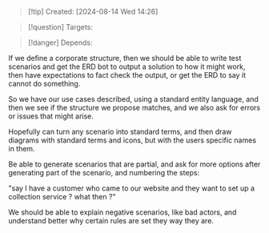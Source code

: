 
>[!tip] Created: [2024-08-14 Wed 14:26]

>[!question] Targets: 

>[!danger] Depends: 

If we define a corporate structure, then we should be able to write test scenarios and get the ERD bot to output a solution to how it might work, then have expectations to fact check the output, or get the ERD to say it cannot do something.

So we have our use cases described, using a standard entity language, and then we see if the structure we propose matches, and we also ask for errors or issues that might arise.

Hopefully can turn any scenario into standard terms, and then draw diagrams with standard terms and icons, but with the users specific names in them.

Be able to generate scenarios that are partial, and ask for more options after generating part of the scenario, and numbering the steps:

"say I have a customer who came to our website and they want to set up a collection service ? what then ?"

We should be able to explain negative scenarios, like bad actors, and understand better why certain rules are set they way they are.